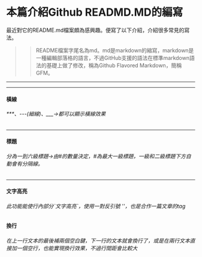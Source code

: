 # 本篇介紹Github READMD.MD的編寫
最近對它的README.md檔案頗為感興趣。便寫了以下介紹，介紹很多常見的寫法。
>> README檔案字尾名為md。md是markdown的縮寫，markdown是一種編輯部落格的語言，不過GitHub支援的語法在標準markdown語法的基礎上做了修改，稱為Github Flavored Markdown，簡稱GFM。
***
---
#### 橫線  
###### ***、---(細線)、___->都可以顯示橫線效果
---
#### 標題  
###### 分為一到六級標題->由#的數量決定，#為最大一級標題，一級和二級標題下方自動會有分隔線。
---
#### 文字高亮  
###### 此功能能使行內部分ˋ文字高亮ˋ，使用一對反引號 ''，也是合作一篇文章的tag 
#### 換行  
###### 在上一行文本的最後補兩個空白鍵，下一行的文本就會換行了，或是在兩行文本直接加一個空行，也能實現換行效果，不過行間距會比較大

